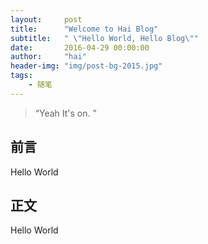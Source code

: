 ```yaml
---
layout:     post
title:      "Welcome to Hai Blog"
subtitle:   " \"Hello World, Hello Blog\""
date:       2016-04-29 00:00:00
author:     "hai"
header-img: "img/post-bg-2015.jpg"
tags:
    - 随笔
---
```


> “Yeah It's on. ”


## 前言

Hello World




## 正文

Hello World
